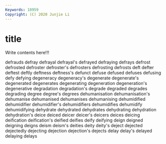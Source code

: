 ```yaml
---
Keywords: 18959
Copyright: (C) 2020 Junjie Li
---
```


# title

Write contents here!!!

defrauds 
defray 
defrayal 
defrayal's 
defrayed 
defraying
defrays 
defrost 
defrosted 
defroster 
defroster's 
defrosters 
defrosting 
defrosts 
deft 
defter
deftest 
deftly 
deftness 
deftness's 
defunct 
defuse 
defused 
defuses 
defusing 
defy
defying 
degeneracy 
degeneracy's 
degenerate 
degenerate's 
degenerated 
degenerates 
degenerating 
degeneration 
degeneration's
degenerative 
degradation 
degradation's 
degrade 
degraded 
degrades 
degrading 
degree 
degree's 
degrees
dehumanisation 
dehumanisation's 
dehumanise 
dehumanised 
dehumanises 
dehumanising 
dehumidified 
dehumidifier 
dehumidifier's 
dehumidifiers
dehumidifies 
dehumidify 
dehumidifying 
dehydrate 
dehydrated 
dehydrates 
dehydrating 
dehydration 
dehydration's 
deice
deiced 
deicer 
deicer's 
deicers 
deices 
deicing 
deification 
deification's 
deified 
deifies
deify 
deifying 
deign 
deigned 
deigning 
deigns 
deism 
deism's 
deities 
deity
deity's 
deject 
dejected 
dejectedly 
dejecting 
dejection 
dejection's 
dejects 
delay 
delay's
delayed 
delaying 
delays 
